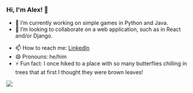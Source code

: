 ### Hi, I'm Alex! 👋

<!--
Try the StackEdit program if you're unfamiliar with Markdown files.
**AlexWagnerProfessional/AlexWagnerProfessional** is a ✨ _special_ ✨ repository because its `README.md` (this file) appears on your GitHub profile.
Here are some ideas to get you started:
-->
- 🔭 I’m currently working on simple games in Python and Java.
- 👯 I’m looking to collaborate on a web application, such as in React and/or Django.
<!--
- 🌱 I’m currently learning ...

- 🤔 I’m looking for help with ...
- 💬 Ask me about ...
-->
- 📫 How to reach me: [LinkedIn](https://www.linkedin.com/in/alexryanwagner/)
- 😄 Pronouns: he/him
- ⚡ Fun fact: I once hiked to a place with so many butterflies chilling in trees that at first I thought they were brown leaves!

<img src="https://github-readme-stats.vercel.app/api?username=AlexWagnerProfessional&&show_icons=true&title_color=ffffff&icon_color=bb2acf&text_color=daf7dc&bg_color=151515">
<!-- Try changing the colors in the URL above if desired! -->
<!-- Check out Snyk here on Github to see if it could be used for free. It checks for security issues in your code. -->
